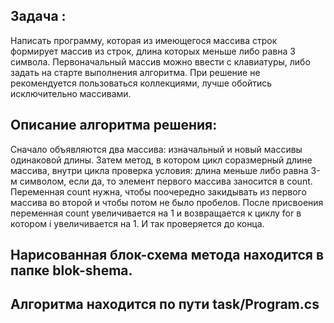 ## Задача :
Написать программу, которая из имеющегося массива строк формирует массив из строк, длина которых меньше либо равна 3 символа. Первоначальный массив можно ввести с клавиатуры, либо задать на старте выполнения алгоритма. При решение не рекомендуется пользоваться коллекциями, лучше обойтись исключительно массивами.

## Описание алгоритма решения:
Сначало объявляются два массива: изначальный и новый массивы одинаковой длины. Затем метод, в котором цикл соразмерный длине массива, внутри цикла проверка условия: длина меньше либо равна 3-м символом, если да, то элемент первого массива заносится в count. Переменная count нужна, чтобы поочередно закидывать из первого массива во второй и чтобы потом не было пробелов. После присвоения переменная count увеличивается на 1 и возвращается к циклу for в котором i увеличивается на 1. И так проверяется до конца.

## Нарисованная блок-схема метода находится в папке blok-shema.
## Алгоритма находится по пути task/Program.cs